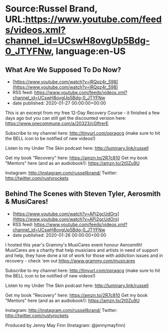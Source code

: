 # Source:Russel Brand, URL:https://www.youtube.com/feeds/videos.xml?channel_id=UCswH8ovgUp5Bdg-0_JTYFNw, language:en-US

## What Are We Supposed To Do Now?
 - [https://www.youtube.com/watch?v=lRQqz4r_598](https://www.youtube.com/watch?v=lRQqz4r_598)
 - RSS feed: https://www.youtube.com/feeds/videos.xml?channel_id=UCswH8ovgUp5Bdg-0_JTYFNw
 - date published: 2020-01-27 00:00:00+00:00

This is an excerpt from my free 12-Day Recovery Course - it finished a few days ago but you can still get the discounted version here: https://www.onecommune.com/a/20323/cGftrerE 

Subscribe to my channel here: http://tinyurl.com/opragcg
(make sure to hit the BELL icon to be notified of new videos!)

Listen to my Under The Skin podcast here: 
http://luminary.link/russell

Get my book "Recovery" here: https://amzn.to/2R7c810
Get my book "Mentors" here (and as an audiobook!): https://amzn.to/2t0Zu9U

Instagram: http://instagram.com/russellbrand/
Twitter: http://twitter.com/rustyrockets

## Behind The Scenes with Steven Tyler, Aerosmith & MusiCares!
 - [https://www.youtube.com/watch?v=APi2gcUdOrs](https://www.youtube.com/watch?v=APi2gcUdOrs)
 - RSS feed: https://www.youtube.com/feeds/videos.xml?channel_id=UCswH8ovgUp5Bdg-0_JTYFNw
 - date published: 2020-01-26 00:00:00+00:00

I hosted this year's Grammy's MusiCares event honour Aerosmith! 
MusiCares are a charity that help musicians and artists in need of support and help, they have done a lot of work for those with addiction issues and in recovery - check 'em out https://www.grammy.com/musicares

Subscribe to my channel here: http://tinyurl.com/opragcg
(make sure to hit the BELL icon to be notified of new videos!)

Listen to my Under The Skin podcast here: 
http://luminary.link/russell

Get my book "Recovery" here: https://amzn.to/2R7c810
Get my book "Mentors" here (and as an audiobook!): https://amzn.to/2t0Zu9U

Instagram: http://instagram.com/russellbrand/
Twitter: http://twitter.com/rustyrockets

Produced by Jenny May Finn (Instagram: @jennymayfinn)

